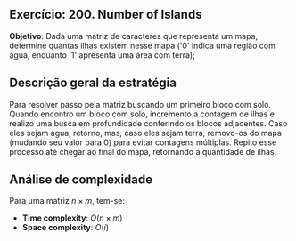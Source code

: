 ## Exercício: 200. Number of Islands
**Objetivo**: Dada uma matriz de caracteres que representa um mapa, determine quantas ilhas existem nesse mapa ('0' indica uma região com água, enquanto '1' apresenta uma área com terra);

## Descrição geral da estratégia
Para resolver passo pela matriz buscando um primeiro bloco com solo. Quando encontro um bloco com solo, incremento a contagem de ilhas e realizo uma busca em profundidade conferindo os blocos adjacentes. Caso eles sejam água, retorno, mas, caso eles sejam terra, removo-os do mapa (mudando seu valor para 0) para evitar contagens múltiplas. Repito esse processo até chegar ao final do mapa, retornando a quantidade de ilhas.

## Análise de complexidade
Para uma matriz $n \times m$, tem-se:
- **Time complexity**: $O(n \times m)$
- **Space complexity**: $O(i)$